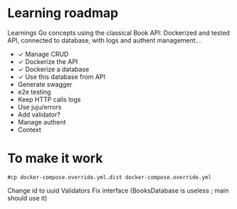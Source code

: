 # Learning roadmap
Learnings Go concepts using the classical Book API: Dockerized and tested API, connected to database, with logs and authent management...

- ✓ Manage CRUD
- ✓ Dockerize the API
- ✓ Dockerize a database
- ✓ Use this database from API
- Generate swagger
- e2e testing
- Keep HTTP calls logs
- Use juju/errors
- Add validator?
- Manage authent
- Context

# To make it work
```
#cp docker-compose.override.yml.dist docker-compose.override.yml
```

Change id to uuid
Validators
Fix interface (BooksDatabase is useless ; main should use it)